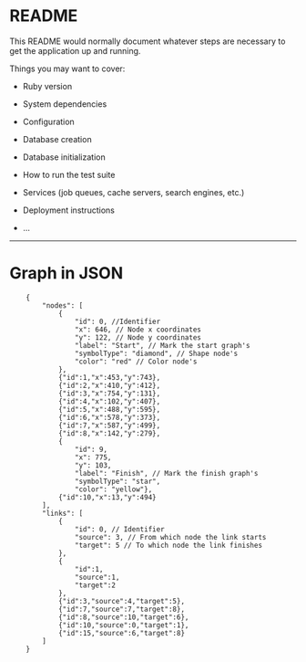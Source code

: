 # README

This README would normally document whatever steps are necessary to get the
application up and running.

Things you may want to cover:

* Ruby version

* System dependencies

* Configuration

* Database creation

* Database initialization

* How to run the test suite

* Services (job queues, cache servers, search engines, etc.)

* Deployment instructions

* ...

___


# Graph in JSON

```azure
    {
        "nodes": [
            {
                "id": 0, //Identifier
                "x": 646, // Node x coordinates
                "y": 122, // Node y coordinates
                "label": "Start", // Mark the start graph's 
                "symbolType": "diamond", // Shape node's
                "color": "red" // Color node's
            },
            {"id":1,"x":453,"y":743},
            {"id":2,"x":410,"y":412},
            {"id":3,"x":754,"y":131},
            {"id":4,"x":102,"y":407},
            {"id":5,"x":488,"y":595},
            {"id":6,"x":578,"y":373},
            {"id":7,"x":587,"y":499},
            {"id":8,"x":142,"y":279},
            {
                "id": 9,
                "x": 775,
                "y": 103,
                "label": "Finish", // Mark the finish graph's
                "symbolType": "star",
                "color": "yellow"},
            {"id":10,"x":13,"y":494}
        ],
        "links": [
            {
                "id": 0, // Identifier
                "source": 3, // From which node the link starts
                "target": 5 // To which node the link finishes
            },
            {
                "id":1,
                "source":1,
                "target":2
            },
            {"id":3,"source":4,"target":5},
            {"id":7,"source":7,"target":8},
            {"id":8,"source":10,"target":6},
            {"id":10,"source":0,"target":1},
            {"id":15,"source":6,"target":8}
        ]
    }
```
